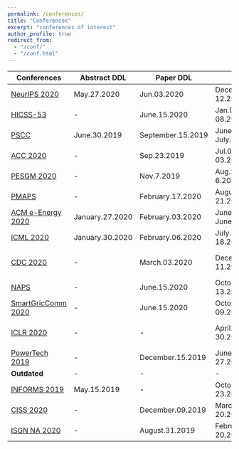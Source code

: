 ```yaml
---
permalink: /conferences/
title: "Conferences"
excerpt: "conferences of interest"
author_profile: true
redirect_from: 
  - "/conf/"
  - "/conf.html"
---
```


| Conferences                                                                        | Abstract DDL | Paper DDL    | Date                | Location     | Status            |
|------------------------------------------------------------------------------------|--------------|--------------|---------------------|--------------|-------------------|
|  [NeurIPS 2020](https://nips.cc/Conferences/2020/Dates)     |  May.27.2020    |  Jun.03.2020    |         December.5-12.2020            |      Vancouver, Canada      |              - |
| [HICSS-53](http://hicss.hawaii.edu/tracks-and-minitracks/authors/)                 | -            | June.15.2020 | Jan.05-08.2021      | Kauai, HI      | - |
|  [PSCC](https://pscc2020.pt/)     |  June.30.2019    |  September.15.2019    |         June.29–July.3, 2020            |      Porto, Portugal        |              - |
| [ACC 2020](http://acc2020.a2c2.org/)                                                | -            | Sep.23.2019  | Jul.01-03.2020      | Denver, CO |  -               |
| [PESGM 2020](http://pes-gm.org)  | -            | Nov.7.2019 | Aug.2-6.2020 | Montreal, Canada |  |
| [PMAPS](http://aimontefiore.org/PMAPS2020/index.php)                                                                               | -            |    February.17.2020          |    August.18-21.2020      |         Liege, Belgium     |                   - |
| [ACM e-Energy 2020](https://energy.acm.org/conferences/eenergy/2020/)       | January.27.2020            |    February.03.2020     |  June.22-June.26.2020    | Melbourne, Australia |    -           |
| [ICML 2020](https://icml.cc/Conferences/2020/Dates)      | January.30.2020           |  February.06.2020     |  July.13-18.2020        |     Vienna, Austria   |    -               |
| [CDC 2020](http://cdc2020.ieeecss.org/)      | -            |    March.03.2020 |  December.8-11.2020                   | Jeju Island, Republic of Korea |   -        |
| [NAPS](https://ecee.engineering.asu.edu/naps-2020/)   | -            |    June.15.2020       |        October.11-13.2020             |    Tempe, AZ        |                  |
| [SmartGricComm 2020](https://sgc2020.ieee-smartgridcomm.org/)       | -            |   June.15.2020     |  October.06-09.2020    | Tempe, AZ |    -           |
| [ICLR 2020](https://iclr.cc/)      | -            |    - |  April.26-30.2020  | Addis Ababa, Ethiopia |   -        |
| [PowerTech 2019](https://attend.ieee.org/powertech-2019/)       | -           |   December.15.2019    |  June.23-27.2020    | Milano, Italy |    -           |
| **Outdated**   | -            | - | -   | - | - |
| [INFORMS 2019](http://meetings2.informs.org/wordpress/seattle2019/) | May.15.2019  | -            | October.20-23.2019 | Seattle, WA   |  -          |
| [CISS 2020](https://ee-ciss.princeton.edu/) | -  | December.09.2019        | March.18-20.2020 | Princeton, NJ   | -                |
| [ISGN NA 2020](https://ieee-isgt.org/)      | -            |   August.31.2019      |  February.17-20.2020                  |          Washington, DC    |         -          |